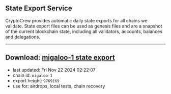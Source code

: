 ## State Export Service
CryptoCrew provides automatic daily state exports for all chains we validate. State export files can be used as genesis files and are a snapshot of the current blockchain state, including all validators, accounts, balances and delegations.

---
**Download: [migaloo-1 state export](https://dl-eu2.ccvalidators.com/SERVICE/migaloo/migaloo-1_export_9769169.json)**
---

- last updated: Fri Nov 22 2024 02:22:07
- chain id: `migaloo-1`
- export height: `9769169`
- use for: airdrops, local tests, chain recovery

